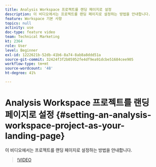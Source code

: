 ```yaml
---
title: Analysis Workspace 프로젝트를 랜딩 페이지로 설정
description: 이 비디오에서는 프로젝트를 랜딩 페이지로 설정하는 방법을 안내합니다.
feature: Workspace 기본 사항
topics: null
activity: use
doc-type: feature video
team: Technical Marketing
kt: 2364
role: User
level: Beginner
exl-id: 1222621b-52db-41b6-8a74-8ab8a8ddd51a
source-git-commit: 32424f3f2b05952fe4df9ea91dcbe51684cee905
workflow-type: tm+mt
source-wordcount: '48'
ht-degree: 41%

---
```


# Analysis Workspace 프로젝트를 랜딩 페이지로 설정 {#setting-an-analysis-workspace-project-as-your-landing-page}

이 비디오에서는 프로젝트를 랜딩 페이지로 설정하는 방법을 안내합니다.

>[!VIDEO](https://video.tv.adobe.com/v/25460/?quality=12)
